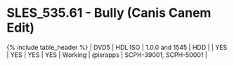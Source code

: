 # SLES_535.61 - Bully (Canis Canem Edit)

{% include table_header %}
| DVD5 | HDL ISO | 1.0.0 and 1545 | HDD |  | YES | YES | YES | YES | Working | @israpps | SCPH-39001, SCPH-50001 |  
